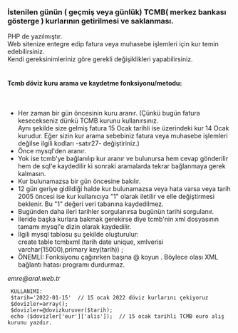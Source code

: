 <h3>İstenilen günün ( geçmiş veya günlük) TCMB( merkez bankası gösterge ) kurlarının getirilmesi ve saklanması.</h3>
PHP de yazılmıştır.<br> 
Web sitenize entegre edip fatura veya muhasebe işlemleri için kur temin edebilirsiniz.<br>
Kendi gereksinimleriniz göre gerekli değişiklikleri yapabilirsiniz.<br><br>

<h4>Tcmb  döviz kuru arama ve kaydetme fonksiyonu/metodu:</h4> <br>
<ul>
<li>Her zaman bir gün öncesinin kuru aranır. (Çünkü bugün fatura kesecekseniz dünkü TCMB kurunu kullanırsınız.</li>
Aynı şekilde size gelmiş fatura 15 Ocak tarihli ise üzerindeki kur 14 Ocak kurudur.
Eğer sizin kur arama sebebiniz fatura veya muhasebe işlemleri değilse ilgili kodları -satır27- değiştiriniz.)</li>  
<li>Önce mysql'den aranır.</li>
<li>Yok ise tcmb'ye bağlanılıp kur aranır ve bulunursa hem cevap gönderilir hem de sql'e kaydedilir ki
sonraki aramalarda tekrar bağlanmaya gerek kalmasın.</li>
<li>Kur bulunamazsa bir gün öncesine bakılır.</li>
<li>12 gün geriye gidildiği halde kur bulunamazsa veya hata varsa veya tarih 2005 öncesi ise kur kullanıcıya "1" olarak iletilir
ve elle değiştirmesi beklenir. Bu "1" değeri veri tabanına kaydedilmez.</li>
<li>Bugünden daha ileri tarihler sorgulanırsa  bugünün tarihi sorgulanır.</li>
<li>İleride başka kurlara bakmak gerekirse diye tcmb'nin xml dosyasının tamamı mysql'e dizin olarak kaydedilir.</li>
<li>İlgili mysql tablosu şu şekilde oluşturulur:<br>
create table tcmbxml (tarih date unique, xmlverisi varchar(15000),primary key(tarih)) ;</li>
<li>ÖNEMLİ: Fonksiyonu çağırırken başına @ koyun . Böylece olası XML bağlantı hatası programı durdurmaz.</li>
</ul>
<i>emre@aral.web.tr</i><br>
     
     KULLANIMI: 
     $tarih='2022-01-15'  // 15 ocak 2022 döviz kurlarını çekiyoruz
     $dovizler=array();
     $dovizler=@dovizkuruver($tarih); 
     echo ($dovizler['eur']['alis']);  // 15 ocak tarihli TCMB euro alış kurunu yazdır. 
  
